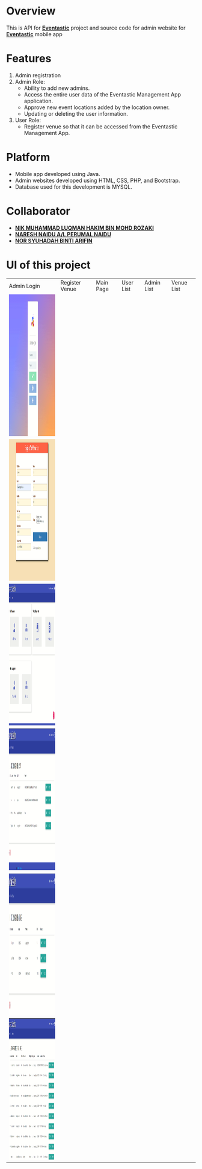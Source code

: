 # Overview

This is API for **[Eventastic](https://github.com/luqmaneo/Eventastic)** project and source code for admin website for **[Eventastic](https://github.com/luqmaneo/Eventastic)** mobile app

# Features
1. Admin registration
2. Admin Role:
   - Ability to add new admins.
   - Access the entire user data of the Eventastic Management App application.
   - Approve new event locations added by the location owner.
   - Updating or deleting the user information.
3. User Role:
   - Register venue so that it can be accessed from the Eventastic Management App.
  
# Platform
- Mobile app developed using Java.
- Admin websites developed using HTML, CSS, PHP, and Bootstrap.
- Database used for this development is MYSQL.

# Collaborator
- **[NIK MUHAMMAD LUQMAN HAKIM BIN MOHD ROZAKI](https://github.com/LuqmanMohd)**
- **[NARESH NAIDU A/L PERUMAL NAIDU](https://github.com/DeadPool9090)**
- **[NOR SYUHADAH BINTI ARIFIN](https://github.com/syuhadah99)**

# UI of this project

<table>
  <tr>
    <td>Admin Login</td>
     <td>Register Venue</td>
     <td>Main Page</td>
     <td>User List</td>
     <td>Admin List</td>
     <td>Venue List</td>
  </tr>
  <tr>
       <td><img src="UI/AdminLogin.png" width=183 height=376></td>
  </tr>
  <tr>
      <td><img src="UI/RegisterVenue.png" width=183 height=376></td>
  </tr>
   <tr>
      <td><img src="UI/MainPage.png" width=183 height=376></td>
   </tr>
   <tr>
      <td><img src="UI/UserList.png" width=183 height=376></td>
   </tr>
   <tr>
      <td><img src="UI/AdminList.png" width=183 height=376></td>
   </tr>
   <tr>
      <td><img src="UI/VenueList.png" width=183 height=376></td>
   </tr>
</table>
